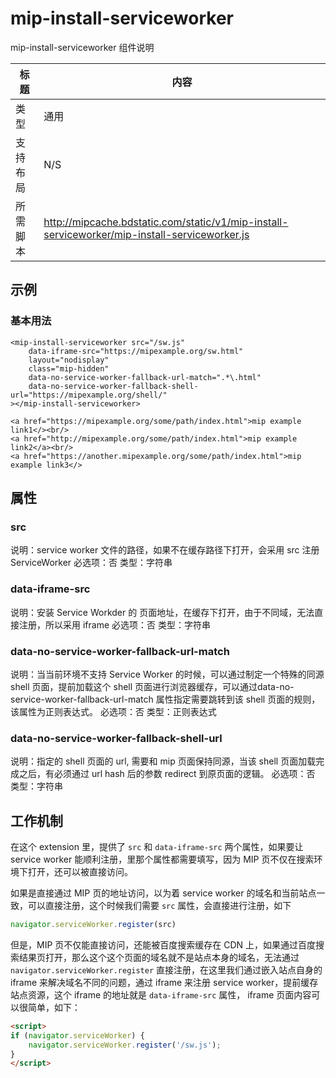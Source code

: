 # mip-install-serviceworker

mip-install-serviceworker 组件说明

标题|内容
----|----
类型|通用
支持布局|N/S
所需脚本|http://mipcache.bdstatic.com/static/v1/mip-install-serviceworker/mip-install-serviceworker.js

## 示例

### 基本用法

```
<mip-install-serviceworker src="/sw.js"
    data-iframe-src="https://mipexample.org/sw.html"
    layout="nodisplay"
    class="mip-hidden"
    data-no-service-worker-fallback-url-match=".*\.html"
    data-no-service-worker-fallback-shell-url="https://mipexample.org/shell/"
></mip-install-serviceworker>

<a href="https://mipexample.org/some/path/index.html">mip example link1</><br/>
<a href="http://mipexample.org/some/path/index.html">mip example link2</a><br/>
<a href="https://another.mipexample.org/some/path/index.html">mip example link3</>
```

## 属性

### src

说明：service worker 文件的路径，如果不在缓存路径下打开，会采用 src 注册 ServiceWorker
必选项：否
类型：字符串

### data-iframe-src

说明：安装 Service Workder 的 页面地址，在缓存下打开，由于不同域，无法直接注册，所以采用 iframe
必选项：否
类型：字符串

### data-no-service-worker-fallback-url-match

说明：当当前环境不支持 Service Worker 的时候，可以通过制定一个特殊的同源 shell 页面，提前加载这个 shell 页面进行浏览器缓存，可以通过data-no-service-worker-fallback-url-match 属性指定需要跳转到该 shell 页面的规则，该属性为正则表达式。
必选项：否
类型：正则表达式

### data-no-service-worker-fallback-shell-url

说明：指定的 shell 页面的 url, 需要和 mip 页面保持同源，当该 shell 页面加载完成之后，有必须通过 url hash 后的参数 redirect 到原页面的逻辑。
必选项：否
类型：字符串

## 工作机制

在这个 extension 里，提供了 `src` 和 `data-iframe-src` 两个属性，如果要让 service worker 能顺利注册，里那个属性都需要填写，因为 MIP 页不仅在搜索环境下打开，还可以被直接访问。

如果是直接通过 MIP 页的地址访问，以为着 service worker 的域名和当前站点一致，可以直接注册，这个时候我们需要 `src` 属性，会直接进行注册，如下

```javascript
navigator.serviceWorker.register(src)
```

但是，MIP 页不仅能直接访问，还能被百度搜索缓存在 CDN 上，如果通过百度搜索结果页打开，那么这个这个页面的域名就不是站点本身的域名，无法通过 `navigator.serviceWorker.register` 直接注册，在这里我们通过嵌入站点自身的 iframe 来解决域名不同的问题，通过 iframe 来注册 service worker，提前缓存站点资源，这个 iframe 的地址就是 `data-iframe-src` 属性， iframe 页面内容可以很简单，如下：

```html
<script>
if (navigator.serviceWorker) {
    navigator.serviceWorker.register('/sw.js');
}
</script>
```
